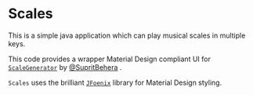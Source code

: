 # Scales
This is a simple java application which can play musical scales in multiple keys.

This code provides a wrapper Material Design compliant UI for [`ScaleGenerator`](https://github.com/SupritBehera/Scale-Generator_WithGUI) by [@SupritBehera](https://github.com/SupritBehera) .

`Scales` uses the brilliant [`JFoenix`](https://github.com/jfoenixadmin/JFoenix) library for Material Design styling.
